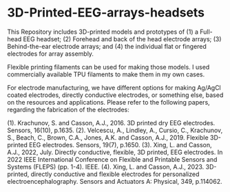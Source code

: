 # 3D-Printed-EEG-arrays-headsets

This Repository includes 3D-printed models and prototypes of (1) a Full-head EEG headset; (2) Forehead and back of the head electrode arrays; (3) Behind-the-ear electrode arrays; and (4) the individual flat or fingered electrodes for array assembly.

Flexible printing filaments can be used for making those models. I used commercially available TPU filaments to make them in my own cases.  

For electrode manufacturing, we have different options for making Ag/AgCl coated electrodes, directly conductive electrodes, or something else, based on the resources and applications. 
Please refer to the following papers, regarding the fabrication of the electrodes:

(1). Krachunov, S. and Casson, A.J., 2016. 3D printed dry EEG electrodes. Sensors, 16(10), p.1635.
(2). Velcescu, A., Lindley, A., Cursio, C., Krachunov, S., Beach, C., Brown, C.A., Jones, A.K. and Casson, A.J., 2019. Flexible 3D-printed EEG electrodes. Sensors, 19(7), p.1650.
(3). Xing, L. and Casson, A.J., 2022, July. Directly conductive, flexible, 3D printed, EEG electrodes. In 2022 IEEE International Conference on Flexible and Printable Sensors and Systems (FLEPS) (pp. 1-4). IEEE.
(4). Xing, L. and Casson, A.J., 2023. 3D-printed, directly conductive and flexible electrodes for personalized electroencephalography. Sensors and Actuators A: Physical, 349, p.114062.

